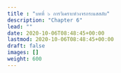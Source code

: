 ```yaml
---
title : "บทที่ ๖ การวิเคราะห์วงจรกระแสสลับ"
description: "Chapter 6"
lead: ""
date: 2020-10-06T08:48:45+00:00
lastmod: 2020-10-06T08:48:45+00:00
draft: false
images: []
weight: 600
---
```

